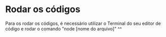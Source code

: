 # Rodar os códigos
Para os rodar os códigos, é necessário utilizar o Terminal do seu editor de código e rodar o comando "node [nome do arquivo]" ^^
